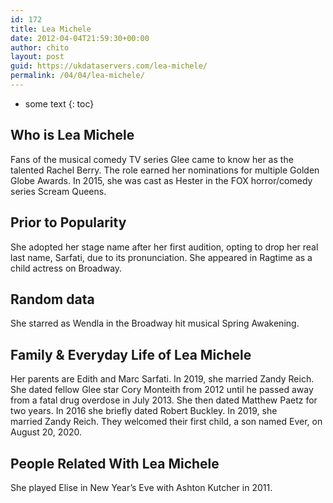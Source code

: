 ```yaml
---
id: 172
title: Lea Michele
date: 2012-04-04T21:59:30+00:00
author: chito
layout: post
guid: https://ukdataservers.com/lea-michele/
permalink: /04/04/lea-michele/
---
```


* some text
{: toc}


## Who is  Lea Michele
                  
                  
                  
Fans of the musical comedy TV series Glee came to know her as the talented Rachel Berry. The role earned her nominations for multiple Golden Globe Awards. In 2015, she was cast as Hester in the FOX horror/comedy series Scream Queens. 
                  
                
                
                
## Prior to Popularity 
                  
                  
                  
She adopted her stage name after her first audition, opting to drop her real last name, Sarfati, due to its pronunciation. She appeared in Ragtime as a child actress on Broadway. 
                  
                
                
                
## Random data 
                  
                  
                  
She starred as Wendla in the Broadway hit musical Spring Awakening. 
                  
                
                
                
## Family & Everyday Life of Lea Michele
                  
                  
                  
Her parents are Edith and Marc Sarfati. In 2019, she married Zandy Reich. She dated fellow Glee star Cory Monteith from 2012 until he passed away from a fatal drug overdose in July 2013. She then dated Matthew Paetz for two years. In 2016 she briefly dated Robert Buckley. In 2019, she married Zandy Reich. They welcomed their first child, a son named Ever, on August 20, 2020.
                  
                
                
                
## People Related With  Lea Michele
                  
                  
                  
She played Elise in New Year&#8217;s Eve with Ashton Kutcher in 2011. 
                  
                
              
            
          
          
          
    
    
  
